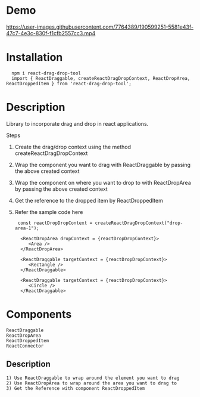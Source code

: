 # Demo


https://user-images.githubusercontent.com/7764389/190599251-5581e43f-47c7-4e3c-830f-f1cfb2557cc3.mp4


# Installation

  ``` 
    npm i react-drag-drop-tool
    import { ReactDraggable, createReactDragDropContext, ReactDropArea, ReactDroppedItem } from 'react-drag-drop-tool';
  ```

# Description
  Library to incorporate drag and drop in react applications.

  Steps
  1) Create the drag/drop context using the method createReactDragDropContext
  2) Wrap the component you want to drag with ReactDraggable by passing the above created context
  3) Wrap the component on where you want to drop to with ReactDropArea by passing the above created context
  4) Get the reference to the dropped item by ReactDroppedItem
  5) Refer the sample code here
     
          const reactDropDropContext = createReactDragDropContext("drop-area-1");

           <ReactDropArea dropContext = {reactDropDropContext}>
              <Area />
           </ReactDropArea>     

           <ReactDraggable targetContext = {reactDropDropContext}>
              <Rectangle />
           </ReactDraggable> 

           <ReactDraggable targetContext = {reactDropDropContext}>
              <Circle />
           </ReactDraggable>
            
# Components
    ReactDraggable
    ReactDropArea
    ReactDroppedItem
    ReactConnector
## Description
    1) Use ReactDraggable to wrap around the element you want to drag
    2) Use ReactDropArea to wrap around the area you want to drag to
    3) Get the Reference with component ReactDroppedItem
